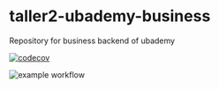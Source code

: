 # taller2-ubademy-business
Repository for business backend of ubademy

[![codecov](https://codecov.io/gh/sorianoivan/taller2-ubademy-business/branch/main/graph/badge.svg?token=UJFCNIM8RI)](https://codecov.io/gh/sorianoivan/taller2-ubademy-business)

![example workflow](https://github.com/sorianoivan/taller2-ubademy-business/actions/workflows/test.yml/badge.svg)
